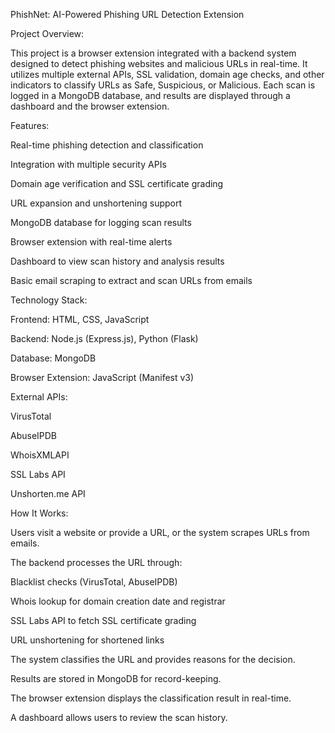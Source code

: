 PhishNet: AI-Powered Phishing URL Detection Extension


Project Overview:

This project is a browser extension integrated with a backend system designed to detect phishing websites and malicious URLs in real-time. It utilizes multiple external APIs, SSL validation, domain age checks, and other indicators to classify URLs as Safe, Suspicious, or Malicious. Each scan is logged in a MongoDB database, and results are displayed through a dashboard and the browser extension.



Features:

Real-time phishing detection and classification

Integration with multiple security APIs

Domain age verification and SSL certificate grading

URL expansion and unshortening support

MongoDB database for logging scan results

Browser extension with real-time alerts

Dashboard to view scan history and analysis results

Basic email scraping to extract and scan URLs from emails



Technology Stack:

Frontend: HTML, CSS, JavaScript

Backend: Node.js (Express.js), Python (Flask)

Database: MongoDB

Browser Extension: JavaScript (Manifest v3)


External APIs:

VirusTotal

AbuseIPDB

WhoisXMLAPI

SSL Labs API

Unshorten.me API



How It Works:

Users visit a website or provide a URL, or the system scrapes URLs from emails.


The backend processes the URL through:

Blacklist checks (VirusTotal, AbuseIPDB)

Whois lookup for domain creation date and registrar

SSL Labs API to fetch SSL certificate grading

URL unshortening for shortened links

The system classifies the URL and provides reasons for the decision.

Results are stored in MongoDB for record-keeping.

The browser extension displays the classification result in real-time.

A dashboard allows users to review the scan history.
